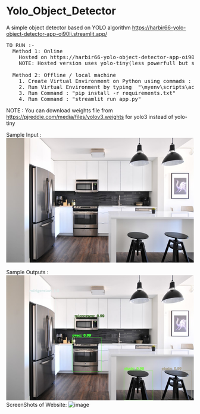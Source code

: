 # Yolo_Object_Detector
A simple object detector based on YOLO algorithm 
https://harbir66-yolo-object-detector-app-oi90li.streamlit.app/
<pre>
TO RUN :-
  Method 1: Online
    Hosted on https://harbir66-yolo-object-detector-app-oi90li.streamlit.app/
    NOTE: Hosted version uses yolo-tiny(less powerfull but small in size)
  
  Method 2: Offline / local machine
    1. Create Virtual Environment on Python using commads :  "pip install virtualenv"  and then : "python -m venv myenv"
    2. Run Virtual Environment by typing  "\myenv\scripts\activate" on comand prompt
    3. Run Command : "pip install -r requirements.txt"
    4. Run Command : "streamlit run app.py"
</pre>

NOTE : You can download weights file from https://pjreddie.com/media/files/yolov3.weights for yolo3 instead of yolo-tiny

Sample Input :
<br>
<img src=".\demo3.jpg">

Sample Outputs :
<br>
<img src=".\Img_with_boxes3.jpg">
<br>
ScreenShots of Website:
![image](https://user-images.githubusercontent.com/62716902/206751283-1bebd135-1905-40b2-a879-855aba19d795.png)
